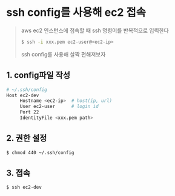 # ssh config를 사용해 ec2 접속

> aws ec2 인스턴스에 접속할 때 ssh 명령어를 반복적으로 입력한다  
> ```sh
> $ ssh -i xxx.pem ec2-user@<ec2-ip>
> ```
> ssh config를 사용해 살짝 편해져보자


## 1. config파일 작성
```sh
# ~/.ssh/config
Host ec2-dev
     Hostname <ec2-ip>  # host(ip, url)
     User ec2-user      # login id
     Port 22            
     IdentityFile <xxx.pem path>
```

## 2. 권한 설정
```sh
$ chmod 440 ~/.ssh/config
```

## 3. 접속
```sh
$ ssh ec2-dev
```
